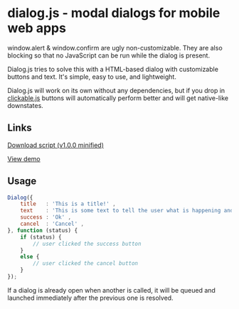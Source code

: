 dialog.js - modal dialogs for mobile web apps
==================================================

window.alert & window.confirm are ugly non-customizable. They are also blocking so that no JavaScript can be run while the dialog is present.

Dialog.js tries to solve this with a HTML-based dialog with customizable buttons and text. It's simple, easy to use, and lightweight.

Dialog.js will work on its own without any dependencies, but if you drop in [clickable.js](https://github.com/kikinteractive/clickable) buttons will automatically perform better and will get native-like downstates.


Links
-----

[Download script (v1.0.0 minified)](http://cdn.kik.com/dialog/1.0.0/dialog.js)

[View demo](http://code.kik.com/dialog/demos/basic.html)


Usage
-----

```js
Dialog({
	title   : 'This is a title!' ,
	text    : 'This is some text to tell the user what is happening and what to do.' ,
	success : 'Ok' ,
	cancel  : 'Cancel' ,
}, function (status) {
	if (status) {
		// user clicked the success button
	}
	else {
		// user clicked the cancel button
	}
});
```

If a dialog is already open when another is called, it will be queued and launched immediately after the previous one is resolved.
